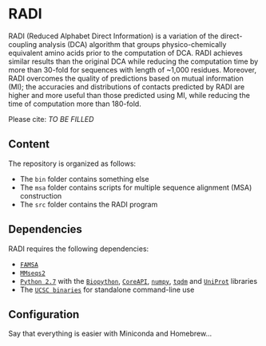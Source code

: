# RADI
RADI (Reduced Alphabet Direct Information) is a variation of the direct-coupling analysis (DCA) algorithm that groups physico-chemically equivalent amino acids prior to the computation of DCA. RADI achieves similar results than the original DCA while reducing the computation time by more than 30-fold for sequences with length of ~1,000 residues. Moreover, RADI overcomes the quality of predictions based on mutual information (MI); the accuracies and distributions of contacts predicted by RADI are higher and more useful than those predicted using MI, while reducing the time of computation more than 180-fold.

Please cite: *TO BE FILLED*

## Content
The repository is organized as follows:
* The `bin` folder contains something else
* The `msa` folder contains scripts for multiple sequence alignment (MSA) construction
* The `src` folder contains the RADI program

## Dependencies
RADI requires the following dependencies:
* [`FAMSA`](http://sun.aei.polsl.pl/REFRESH/famsa)
* [`MMseqs2`](https://github.com/soedinglab/mmseqs2)
* [`Python 2.7`](https://www.python.org/download/releases/2.7/) with the [`Biopython`](http://biopython.org), [`CoreAPI`](http://www.coreapi.org), [`numpy`](http://www.numpy.org), [`tqdm`](https://pypi.org/project/tqdm/) and [`UniProt`](https://github.com/boscoh/uniprot) libraries
* The [`UCSC binaries`](http://hgdownload.cse.ucsc.edu/admin/exe/) for standalone command-line use

## Configuration
Say that everything is easier with Miniconda and Homebrew...